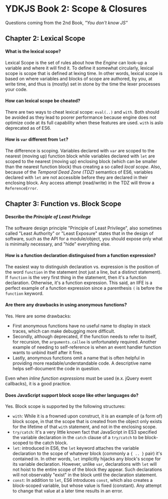 # YDKJS Book 2: Scope & Closures
Questions coming from the 2nd Book, *"You don't know JS"*

## Chapter 2: Lexical Scope

#### What is the lexical scope?
Lexical Scope is the set of rules about how the *Engine* can look-up a variable and where it will find it. To define it somewhat circularly, lexical scope is scope that is defined at lexing time. In other words, lexical scope is based on where variables and blocks of scope are authored, by you, at write time, and thus is (mostly) set in stone by the time the lexer processes your code.

#### How can lexical scope be cheated?
There are two ways to cheat lexical scope: `eval(..)` and `with`. Both should be avoided as they lead to poorer performance because engine does not optimize code at its full capability when these features are used. `with` is aslo deprecated as of ES6.

#### How is `var` different from `let`?
The difference is scoping. Variables declared with `var` are scoped to the nearest (moving up) function block while variables declared with `let` are scoped to the nearest (moving up) enclosing block (which can be smaller than the nearest function block) thus creating a so called *local scope*. Also, because of the *Temporal Dead Zone (TDZ)* semantics of ES6, variables declared with `let` are not accessible before they are declared in their enclosing block. Any access attempt (read/write) in the TDZ will throw a `ReferenceError`.

## Chapter 3: Function vs. Block Scope

#### Describe the *Principle of Least Privilege*
The software design principle "Principle of Least Privilege", also sometimes called "Least Authority" or "Least Exposure" states that in the design of software, such as the API for a module/object, you should expose only what is minimally necessary, and "hide" everything else.

#### How is a function declaration distinguised from a function expression?
The easiest way to distinguish declaration vs. expression is the position of the word `function` in the statement (not just a line, but a distinct statement). If `function` is the very first thing in the statement, then it's a function declaration. Otherwise, it's a function expression. This said, an IIFE is a perfect example of a function expression since a parenthesis `(` is before the `function` keyword.

#### Are there any drawbacks in using anonymous functions?
Yes. Here are some drawbacks:

* First anonymous functions have no useful name to display in stack traces, which can make debugging more difficult. 
* Secondly, although deprecated, if the function needs to refer to itself, for recursion, the `arguments.callee` is unfortunately required. Another example of needing to self-reference is when an event handler function wants to unbind itself after it fires.
* Lastly, anonymous functions omit a name that is often helpful in providing more readable/understandable code. A descriptive name helps self-document the code in question.

Even when *inline function expressions* must be used (e.x. jQuery event callbacks), it is a good practice.

#### Does JavaScript support block scope like other languages do?
Yes. Block scope is supported by the following structures:

* `with`: While it is a frowned upon construct, it is an example of (a form of) block scope, in that the scope that is created from the object only exists for the lifetime of that `with` statement, and not in the enclosing scope.
* `try/catch`: It's a very little known fact that JavaScript in ES3 specified the variable declaration in the `catch` clause of a `try/catch` to be block-scoped to the catch block.
* `let`: introduced in ES6, the `let` keyword attaches the variable declaration to the scope of whatever block (commonly a `{ .. }` pair) it's contained in. In other words, `let` implicitly hijacks any block's scope for its variable declaration. However, unlike `var`, declarations with `let` will not hoist to the entire scope of the block they appear. Such declarations will not observably "exist" in the block until the declaration statement.
* `const`: In addition to `let`, ES6 introduces `const`, which also creates a block-scoped variable, but whose value is fixed (constant). Any attempt to change that value at a later time results in an error.

 












